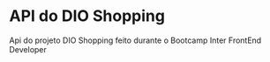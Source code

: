 # API do DIO Shopping
Api do projeto DIO Shopping feito durante o Bootcamp Inter FrontEnd Developer
